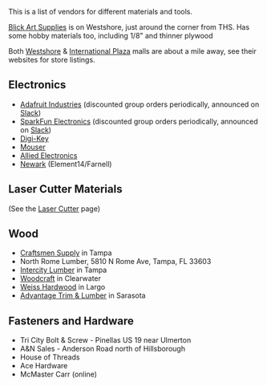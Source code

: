 This is a list of vendors for different materials and tools.

[Blick Art Supplies](https://www.dickblick.com/stores/florida/tampa/) is
on Westshore, just around the corner from THS. Has some hobby materials
too, including 1/8" and thinner plywood

Both [Westshore](http://westshoreplaza.com/stores) & [International
Plaza](http://www.shopinternationalplaza.com/shopping) malls are about a
mile away, see their websites for store listings.

## Electronics

  - [Adafruit Industries](https://www.adafruit.com/) (discounted group
    orders periodically, announced on [Slack](Using_Slack.md "wikilink"))
  - [SparkFun Electronics](https://www.sparkfun.com/) (discounted group
    orders periodically, announced on [Slack](Using_Slack.md "wikilink"))
  - [Digi-Key](http://digikey.com)
  - [Mouser](http://mouser.com)
  - [Allied Electronics](http://alliedelec.com/)
  - [Newark](http://newark.com) (Element14/Farnell)

## Laser Cutter Materials

(See the [Laser Cutter](Laser_Cutter.md "wikilink") page)

## Wood

  - [Craftsmen Supply](http://www.craftsmensupply.com/) in Tampa
  - North Rome Lumber, 5810 N Rome Ave, Tampa, FL 33603
  - [Intercity Lumber](http://www.intercitylumber.com/) in Tampa
  - [Woodcraft](https://www.woodcraft.com/stores/tampa) in Clearwater
  - [Weiss Hardwood](http://weisshardwoods.com/) in Largo
  - [Advantage Trim & Lumber](http://www.advantagelumber.com/) in
    Sarasota

## Fasteners and Hardware

  - Tri City Bolt & Screw - Pinellas US 19 near Ulmerton
  - A\&N Sales - Anderson Road north of Hillsborough
  - House of Threads
  - Ace Hardware
  - McMaster Carr (online)

